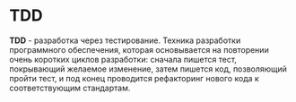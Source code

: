 # TDD

**TDD** - разработка через тестирование. Техника разработки программного 
обеспечения, которая основывается на повторении очень коротких циклов 
разработки: сначала пишется тест, покрывающий желаемое изменение, затем пишется
код, позволяющий пройти тест, и под конец проводится рефакторинг нового кода к 
соответствующим стандартам.

